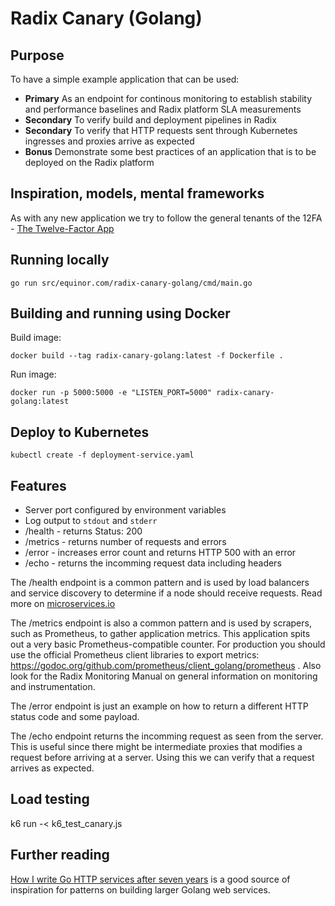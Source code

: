 # Radix Canary (Golang)

## Purpose

To have a simple example application that can be used:

- **Primary** As an endpoint for continous monitoring to establish stability and performance baselines and Radix platform SLA measurements
- **Secondary** To verify build and deployment pipelines in Radix
- **Secondary** To verify that HTTP requests sent through Kubernetes ingresses and proxies arrive as expected
- __Bonus__ Demonstrate some best practices of an application that is to be deployed on the Radix platform

## Inspiration, models, mental frameworks

As with any new application we try to follow the general tenants of the 12FA - [The Twelve-Factor App](https://12factor.net/)

## Running locally

  `go run src/equinor.com/radix-canary-golang/cmd/main.go`

## Building and running using Docker

Build image:

  `docker build --tag radix-canary-golang:latest -f Dockerfile .`

Run image:

  `docker run -p 5000:5000 -e "LISTEN_PORT=5000" radix-canary-golang:latest`

## Deploy to Kubernetes

  `kubectl create -f deployment-service.yaml`

## Features

- Server port configured by environment variables
- Log output to `stdout` and `stderr`
- /health - returns Status: 200
- /metrics - returns number of requests and errors
- /error - increases error count and returns HTTP 500 with an error
- /echo - returns the incomming request data including headers

The /health endpoint is a common pattern and is used by load balancers and service discovery to determine if a node should receive requests. Read more on [microservices.io](http://microservices.io/patterns/observability/health-check-api.html)

The /metrics endpoint is also a common pattern and is used by scrapers, such as Prometheus, to gather application metrics. This application spits out a very basic Prometheus-compatible counter. For production you should use the official Prometheus client libraries to export metrics: https://godoc.org/github.com/prometheus/client_golang/prometheus . Also look for the Radix Monitoring Manual on general information on monitoring and instrumentation.

The /error endpoint is just an example on how to return a different HTTP status code and some payload.

The /echo endpoint returns the incomming request as seen from the server. This is useful since there might be intermediate proxies that modifies a request before arriving at a server. Using this we can verify that a request arrives as expected.

## Load testing

k6 run -< k6_test_canary.js

## Further reading

[How I write Go HTTP services after seven years](https://medium.com/statuscode/how-i-write-go-http-services-after-seven-years-37c208122831) is a good source of inspiration for patterns on building larger Golang web services.